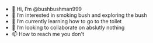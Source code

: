 - 👋 Hi, I’m @bushbushman999
- 👀 I’m interested in smoking bush and exploring the bush
- 🌱 I’m currently learning how to go to the toilet
- 💞️ I’m looking to collaborate on abslutly nothing
- 📫 How to reach me you don't

<!---
bushbushman999/bushbushman999 is a ✨ special ✨ repository because its `README.md` (this file) appears on your GitHub profile.
You can click the Preview link to take a look at your changes.
--->
